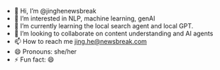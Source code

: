 - 👋 Hi, I’m @jinghenewsbreak
- 👀 I’m interested in NLP, machine learning, genAI
- 🌱 I’m currently learning the local search agent and local GPT.
- 💞️ I’m looking to collaborate on content understanding and AI agents
- 📫 How to reach me jing.he@newsbreak.com
- 😄 Pronouns: she/her
- ⚡ Fun fact: 😄

<!---
jinghenewsbreak/jinghenewsbreak is a ✨ special ✨ repository because its `README.md` (this file) appears on your GitHub profile.
You can click the Preview link to take a look at your changes.
--->
